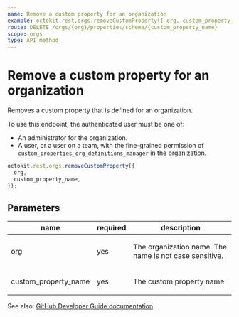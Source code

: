 ```yaml
---
name: Remove a custom property for an organization
example: octokit.rest.orgs.removeCustomProperty({ org, custom_property_name })
route: DELETE /orgs/{org}/properties/schema/{custom_property_name}
scope: orgs
type: API method
---
```


# Remove a custom property for an organization

Removes a custom property that is defined for an organization.

To use this endpoint, the authenticated user must be one of:

- An administrator for the organization.
- A user, or a user on a team, with the fine-grained permission of `custom_properties_org_definitions_manager` in the organization.

```js
octokit.rest.orgs.removeCustomProperty({
  org,
  custom_property_name,
});
```

## Parameters

<table>
  <thead>
    <tr>
      <th>name</th>
      <th>required</th>
      <th>description</th>
    </tr>
  </thead>
  <tbody>
    <tr><td>org</td><td>yes</td><td>

The organization name. The name is not case sensitive.

</td></tr>
<tr><td>custom_property_name</td><td>yes</td><td>

The custom property name

</td></tr>
  </tbody>
</table>

See also: [GitHub Developer Guide documentation](https://docs.github.com/rest/orgs/custom-properties#remove-a-custom-property-for-an-organization).
